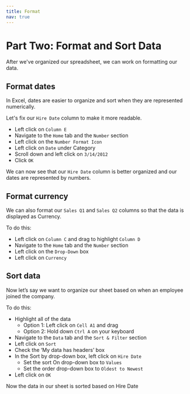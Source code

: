 ```yaml
---
title: Format
nav: true
---
```


# Part Two: Format and Sort Data

After we've organized our spreadsheet, we can work on formatting our data.

## Format dates
In Excel, dates are easier to organize and sort when they are represented numerically.

Let's fix our `Hire Date` column to make it more readable.
* Left click on `Column E`
* Navigate to the `Home` tab and the `Number` section
* Left click on the `Number Format Icon`
* Left click on `Date` under Category
* Scroll down and left click on `3/14/2012`
* Click `OK`

We can now see that our `Hire Date` column is better organized and our dates are represented by numbers.

## Format currency
We can also format our `Sales Q1` and `Sales Q2` columns so that the data is displayed as Currency.

To do this:
* Left click on `Column C` and drag to highlight `Column D`
* Navigate to the `Home` tab and the `Number` section
* Left click on the `Drop-Down` box
* Left click on `Currency`

## Sort data
Now let’s say we want to organize our sheet based on when an employee joined the company.

To do this:
* Highlight all of the data
  * Option 1: Left click on `Cell A1` and drag
  * Option 2: Hold down `Ctrl A` on your keyboard
* Navigate to the `Data` tab and the `Sort & Filter` section
* Left click on `Sort`
* Check the ‘My data has headers’ box
* In the Sort by drop-down box, left click on `Hire Date`
  * Set the sort On drop-down box to `Values`
  * Set the order drop-down box to `Oldest to Newest`
* Left click on `OK`

Now the data in our sheet is sorted based on Hire Date
